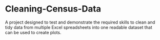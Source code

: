 # Cleaning-Census-Data

A project designed to test and demonstrate the required skills to clean and tidy data from multiple Excel spreadsheets into one readable dataset that can be used to create plots.
